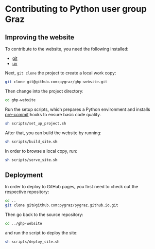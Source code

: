 # Contributing to Python user group Graz

## Improving the website

To contribute to the website, you need the following installed:

- [git](https://git-scm.com/)
- [uv](https://docs.astral.sh/uv/)

Next, `git clone` the project to create a local work copy:

```bash
git clone git@github.com:pygraz/ghp-website.git
```

Then change into the project directory:

```bash
cd ghp-website
```

Run the setup scripts, which prepares a Python environment and installs [pre-commit](https://pre-commit.com/) hooks to ensure basic code quality.

```bash
sh scripts/set_up_project.sh
```

After that, you can build the website by running:

```bash
sh scripts/build_site.sh
```

In order to browse a local copy, run:

```bash
sh scripts/serve_site.sh
```

## Deployment

In order to deploy to GitHub pages, you first need to check out the respective repository:

```bash
cd ..
git clone git@github.com:pygraz/pygraz.github.io.git
```

Then go back to the source repository:

```bash
cd ../ghp-website
```

and run the script to deploy the site:

```bash
sh scripts/deploy_site.sh
```
